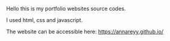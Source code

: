 
Hello this is my portfolio websites source codes.


 I used html, css and javascript.
 
 The website can be accessible here:  https://annareyy.github.io/
